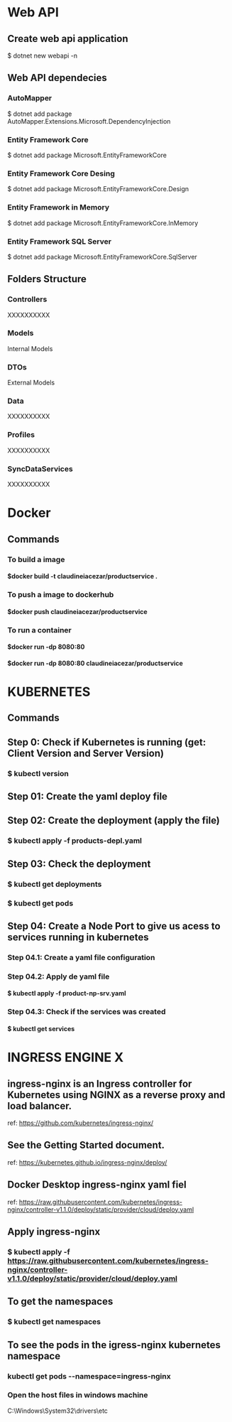 # Web API

## Create web api application

$ dotnet new webapi -n <app-name>

## Web API dependecies

### AutoMapper

$ dotnet add package AutoMapper.Extensions.Microsoft.DependencyInjection

### Entity Framework Core

$ dotnet add package Microsoft.EntityFrameworkCore

### Entity Framework Core Desing

$ dotnet add package Microsoft.EntityFrameworkCore.Design

### Entity Framework in Memory

$ dotnet add package Microsoft.EntityFrameworkCore.InMemory

### Entity Framework SQL Server

$ dotnet add package Microsoft.EntityFrameworkCore.SqlServer

## Folders Structure

### Controllers

XXXXXXXXXX

### Models

Internal Models

### DTOs

External Models

### Data

XXXXXXXXXX

### Profiles

XXXXXXXXXX

### SyncDataServices

XXXXXXXXXX

#

# Docker

## Commands

### To build a image

#### $docker build -t claudineiacezar/productservice .

### To push a image to dockerhub

#### $docker push claudineiacezar/productservice

### To run a container

#### $docker run -dp 8080:80 <image name>

#### $docker run -dp 8080:80 claudineiacezar/productservice

#

# KUBERNETES

## Commands

## Step 0: Check if Kubernetes is running (get: Client Version and Server Version)

### $ kubectl version

## Step 01: Create the yaml deploy file

## Step 02: Create the deployment (apply the file)

### $ kubectl apply -f products-depl.yaml

## Step 03: Check the deployment

### $ kubectl get deployments

### $ kubectl get pods

## Step 04: Create a Node Port to give us acess to services running in kubernetes

### Step 04.1: Create a yaml file configuration

### Step 04.2: Apply de yaml file

#### $ kubectl apply -f product-np-srv.yaml

### Step 04.3: Check if the services was created

#### $ kubectl get services

#

# INGRESS ENGINE X

## ingress-nginx is an Ingress controller for Kubernetes using NGINX as a reverse proxy and load balancer.

ref: https://github.com/kubernetes/ingress-nginx/

## See the Getting Started document.

ref: https://kubernetes.github.io/ingress-nginx/deploy/

## Docker Desktop ingress-nginx yaml fiel

ref: https://raw.githubusercontent.com/kubernetes/ingress-nginx/controller-v1.1.0/deploy/static/provider/cloud/deploy.yaml

## Apply ingress-nginx

### $ kubectl apply -f https://raw.githubusercontent.com/kubernetes/ingress-nginx/controller-v1.1.0/deploy/static/provider/cloud/deploy.yaml

## To get the namespaces

### $ kubectl get namespaces

## To see the pods in the igress-nginx kubernetes namespace

### kubectl get pods --namespace=ingress-nginx

### Open the host files in windows machine

C:\Windows\System32\drivers\etc
